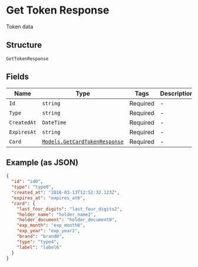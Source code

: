 
# Get Token Response

Token data

## Structure

`GetTokenResponse`

## Fields

| Name | Type | Tags | Description |
|  --- | --- | --- | --- |
| `Id` | `string` | Required | - |
| `Type` | `string` | Required | - |
| `CreatedAt` | `DateTime` | Required | - |
| `ExpiresAt` | `string` | Required | - |
| `Card` | [`Models.GetCardTokenResponse`](../../doc/models/get-card-token-response.md) | Required | - |

## Example (as JSON)

```json
{
  "id": "id0",
  "type": "type0",
  "created_at": "2016-03-13T12:52:32.123Z",
  "expires_at": "expires_at6",
  "card": {
    "last_four_digits": "last_four_digits2",
    "holder_name": "holder_name2",
    "holder_document": "holder_document0",
    "exp_month": "exp_month0",
    "exp_year": "exp_year2",
    "brand": "brand0",
    "type": "type4",
    "label": "label6"
  }
}
```

